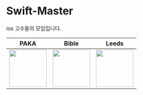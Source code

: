 # Swift-Master

ios 고수들의 모임입니다.

| PAKA | Bible | Leeds |
| :--: | :--: | :--: |
| [<img src="https://avatars.githubusercontent.com/u/116094622?s=400&u=fd60d04a8d6295af1dc57aeb165949af6d5acd91&v=4" width="100">](https://github.com/AKAPUCH) | [<img src="https://avatars.githubusercontent.com/u/59015538?v=4" width="100">](https://github.com/OpenBible3438) | [<img src="https://avatars.githubusercontent.com/u/122095401?v=4" width="100">](https://github.com/Jung2un) |

